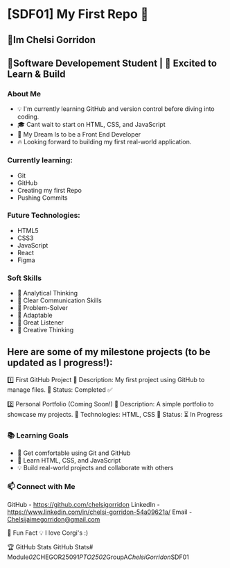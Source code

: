 # [SDF01] My First Repo 🚀


## 👋Im Chelsi Gorridon
## 🌱Software Developement Student | 🚀 Excited to Learn & Build

### About Me

- 💡  I'm currently learning GitHub and version control before diving into coding.
- 🎓  Cant wait to start on HTML, CSS, and JavaScript
- 🤖  My Dream Is to be a Front End Developer
- 🔥  Looking forward to building my first real-world application.


### Currently learning:

- Git
- GitHub
- Creating my first Repo
- Pushing Commits 

### Future Technologies:

- HTML5 
- CSS3 
- JavaScript
- React 
- Figma

### Soft Skills

- 🤝 Analytical Thinking 
- 📢 Clear Communication Skills
- 🎯 Problem-Solver 
- 🚀 Adaptable
- 📌 Great Listener
- 🚀 Creative Thinking 


## Here are some of my milestone projects (to be updated as I progress!):

1️⃣ First GitHub Project
🔹 Description: My first project using GitHub to manage files.
🔹 Status: Completed ✅

2️⃣ Personal Portfolio (Coming Soon!)
🔹 Description: A simple portfolio to showcase my projects.
🔹 Technologies: HTML, CSS 🔹 Status: ⏳ In Progress

### 📚 Learning Goals

- 🚀 Get comfortable using Git and GitHub
- 🎨 Learn HTML, CSS, and JavaScript
- 💡 Build real-world projects and collaborate with others

### 📫 Connect with Me

GitHub - https://github.com/chelsigorridon 
LinkedIn - https://www.linkedin.com/in/chelsi-gorridon-54a09621a/
Email - Chelsijaimegorridon@gmail.com

🚀 Fun Fact
💡 I love Corgi's :) 

🏆 GitHub Stats
GitHub Stats#   M o d u l e _ 0 2 _ C H E G O R 2 5 0 9 1 _ P T O 2 5 0 2 _ G r o u p A _ C h e l s i G o r r i d o n _ S D F 0 1 
 
 